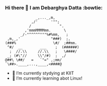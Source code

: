 ### Hi there 👋 I am Debarghya Datta :bowtie:
```  
              _,..._,m,
            ,/'      '"";
           /             ".
         ,'mmmMMMMmm.      \
       _/-"^^^^^"""%#%mm,   ; 
 ,m,_,'              "###)  ;,
(###%                 \#/  ;##mm.
 ^#/  __        ___    ;  (######)
  ;  //.\\     //.\\   ;   \####/
 _; (#\"//     \\"/#)  ;  ,/
@##\ \##/   =   `"=" ,;mm/
`\##>.____,...,____,<####@ 
```

- 🔭 I’m currently stydying at KIIT
- 🌱 I’m currently learning abot Linux!
<!-- 👯 I’m looking to collaborate on ...
- 🤔 I’m looking for help with ...
- 💬 Ask me about ...
- 📫 How to reach me: ...
- 😄 Pronouns: ...
- ⚡ Fun fact: ...
-->
